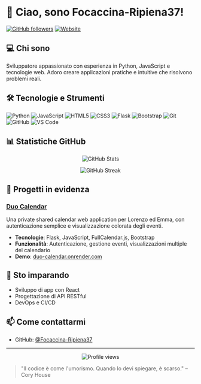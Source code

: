 # 👋 Ciao, sono Focaccina-Ripiena37!

[![GitHub followers](https://img.shields.io/github/followers/Focaccina-Ripiena37?style=social)](https://github.com/Focaccina-Ripiena37)
[![Website](https://img.shields.io/badge/Website-duo--calendar.onrender.com-blue)](https://duo-calendar.onrender.com)

## 💻 Chi sono

Sviluppatore appassionato con esperienza in Python, JavaScript e tecnologie web. Adoro creare applicazioni pratiche e intuitive che risolvono problemi reali.

## 🛠️ Tecnologie e Strumenti

![Python](https://img.shields.io/badge/-Python-3776AB?style=flat-square&logo=Python&logoColor=white)
![JavaScript](https://img.shields.io/badge/-JavaScript-F7DF1E?style=flat-square&logo=JavaScript&logoColor=black)
![HTML5](https://img.shields.io/badge/-HTML5-E34F26?style=flat-square&logo=html5&logoColor=white)
![CSS3](https://img.shields.io/badge/-CSS3-1572B6?style=flat-square&logo=css3&logoColor=white)
![Flask](https://img.shields.io/badge/-Flask-000000?style=flat-square&logo=Flask&logoColor=white)
![Bootstrap](https://img.shields.io/badge/-Bootstrap-7952B3?style=flat-square&logo=bootstrap&logoColor=white)
![Git](https://img.shields.io/badge/-Git-F05032?style=flat-square&logo=git&logoColor=white)
![GitHub](https://img.shields.io/badge/-GitHub-181717?style=flat-square&logo=github&logoColor=white)
![VS Code](https://img.shields.io/badge/-VS_Code-007ACC?style=flat-square&logo=visual-studio-code&logoColor=white)

## 📊 Statistiche GitHub

<p align="center">
  <img src="https://github-readme-stats.vercel.app/api?username=Focaccina-Ripiena37&show_icons=true&theme=radical" alt="GitHub Stats" />
</p>

<p align="center">
  <img src="https://github-readme-streak-stats.herokuapp.com/?user=Focaccina-Ripiena37&theme=radical" alt="GitHub Streak" />
</p>

## 🚀 Progetti in evidenza

### [Duo Calendar](https://github.com/Focaccina-Ripiena37/Duo-Calendar)
Una private shared calendar web application per Lorenzo ed Emma, con autenticazione semplice e visualizzazione colorata degli eventi.
- **Tecnologie**: Flask, JavaScript, FullCalendar.js, Bootstrap
- **Funzionalità**: Autenticazione, gestione eventi, visualizzazioni multiple del calendario
- **Demo**: [duo-calendar.onrender.com](https://duo-calendar.onrender.com)

## 🌱 Sto imparando

- Sviluppo di app con React
- Progettazione di API RESTful
- DevOps e CI/CD

## 📫 Come contattarmi

- GitHub: [@Focaccina-Ripiena37](https://github.com/Focaccina-Ripiena37)

---

<p align="center">
  <img src="https://komarev.com/ghpvc/?username=Focaccina-Ripiena37&color=blueviolet" alt="Profile views" />
</p>

> "Il codice è come l'umorismo. Quando lo devi spiegare, è scarso." – Cory House
